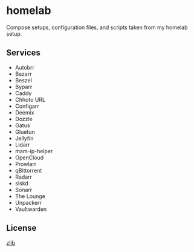# homelab

Compose setups, configuration files, and scripts taken from my homelab setup.

## Services

-   Autobrr
-   Bazarr
-   Beszel
-   Byparr
-   Caddy
-   Chhoto URL
-   Configarr
-   Deemix
-   Dozzle
-   Gatus
-   Gluetun
-   Jellyfin
-   Lidarr
-   mam-ip-helper
-   OpenCloud
-   Prowlarr
-   qBittorrent
-   Radarr
-   slskd
-   Sonarr
-   The Lounge
-   Unpackerr
-   Vaultwarden

## License

[zlib](LICENSE.md)
